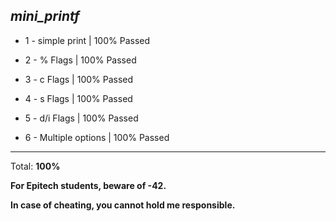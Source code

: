 *mini_printf*
---

- 1 - simple print | 100% Passed

- 2 - % Flags | 100% Passed

- 3 - c Flags | 100% Passed

- 4 - s Flags | 100% Passed

- 5 - d/i Flags | 100% Passed

- 6 - Multiple options | 100% Passed
---
Total: **100%**

**For Epitech students, beware of -42.**

**In case of cheating, you cannot hold me responsible.**